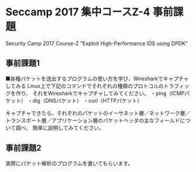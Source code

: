 
# Seccamp 2017 集中コースZ-4 事前課題

Security Camp 2017 Course-Z "Exploit High-Performance IDS using DPDK"

## 事前課題1

■各種パケットを送出するプログラムの使い方を学び、Wiresharkでキャプチャしてみる
Linux上で下記のコマンドでそれぞれの種類のプロトコルのトラフィックを作り、
それをWiresharkでキャプチャしてみてください。
・ping（ICMPパケット）
・dig（DNSパケット）
・curl（HTTPパケット）

キャプチャできたら、それぞれのパケットのイーサネット層／ネットワーク層／
トランスポート層／アプリケーション層のパケットヘッダの主なフィールドについて調べ、
簡単に説明してみてください。


## 事前課題2

実際にパケット解析のプログラムを書いてもらいます。





